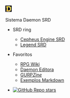 <!-- Logo -->
[![](../_media/favicon.ico)](/)

<!-- Title -->
Sistema Daemon SRD

* SRD ring
  - [Cepheus Engine SRD](https://nerun.github.io/cepheus)
  - [Legend SRD](https://nerun.github.io/legend-srd)

* Favoritos
  - [RPG Wiki](https://wiki.daemon.com.br)
  - [Daemon Editora](https://www.daemoneditora.com.br)
  - [GURP*Zine*](https://www.gurpzine.com.br)
  - [Exemplos Markdown](extra_00-sample.md)

* [![GitHub Repo stars](https://img.shields.io/github/stars/nerun/sistema-daemon ':class=badge')](https://github.com/nerun/sistema-daemon)